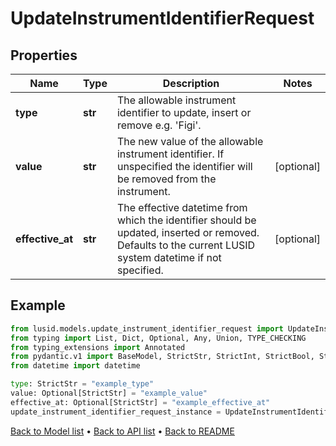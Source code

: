 # UpdateInstrumentIdentifierRequest

## Properties
Name | Type | Description | Notes
------------ | ------------- | ------------- | -------------
**type** | **str** | The allowable instrument identifier to update, insert or remove e.g. &#39;Figi&#39;. | 
**value** | **str** | The new value of the allowable instrument identifier. If unspecified the identifier will be removed from the instrument. | [optional] 
**effective_at** | **str** | The effective datetime from which the identifier should be updated, inserted or removed. Defaults to the current LUSID system datetime if not specified. | [optional] 
## Example

```python
from lusid.models.update_instrument_identifier_request import UpdateInstrumentIdentifierRequest
from typing import List, Dict, Optional, Any, Union, TYPE_CHECKING
from typing_extensions import Annotated
from pydantic.v1 import BaseModel, StrictStr, StrictInt, StrictBool, StrictFloat, StrictBytes, Field, validator, ValidationError, conlist, constr
from datetime import datetime

type: StrictStr = "example_type"
value: Optional[StrictStr] = "example_value"
effective_at: Optional[StrictStr] = "example_effective_at"
update_instrument_identifier_request_instance = UpdateInstrumentIdentifierRequest(type=type, value=value, effective_at=effective_at)

```

[Back to Model list](../README.md#documentation-for-models) &#8226; [Back to API list](../README.md#documentation-for-api-endpoints) &#8226; [Back to README](../README.md)

